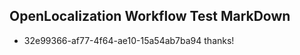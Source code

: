 ## OpenLocalization Workflow Test MarkDown
* 32e99366-af77-4f64-ae10-15a54ab7ba94 thanks!

<!--HONumber=Aug16_HO5-->


